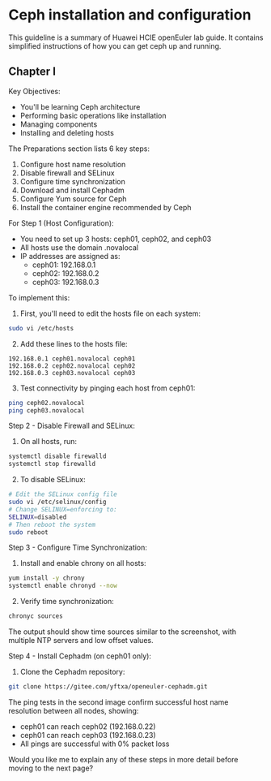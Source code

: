 # Ceph installation and configuration 

This guideline is a summary of Huawei HCIE openEuler lab guide. It contains simplified instructions of how you can get ceph up and running. 

## Chapter I

Key Objectives:
- You'll be learning Ceph architecture
- Performing basic operations like installation
- Managing components
- Installing and deleting hosts

The Preparations section lists 6 key steps:
1. Configure host name resolution
2. Disable firewall and SELinux
3. Configure time synchronization
4. Download and install Cephadm
5. Configure Yum source for Ceph
6. Install the container engine recommended by Ceph

For Step 1 (Host Configuration):
- You need to set up 3 hosts: ceph01, ceph02, and ceph03
- All hosts use the domain .novalocal
- IP addresses are assigned as:
  - ceph01: 192.168.0.1
  - ceph02: 192.168.0.2
  - ceph03: 192.168.0.3

To implement this:

1. First, you'll need to edit the hosts file on each system:
```bash
sudo vi /etc/hosts
```

2. Add these lines to the hosts file:
```
192.168.0.1 ceph01.novalocal ceph01
192.168.0.2 ceph02.novalocal ceph02
192.168.0.3 ceph03.novalocal ceph03
```

3. Test connectivity by pinging each host from ceph01:
```bash
ping ceph02.novalocal
ping ceph03.novalocal
```

Step 2 - Disable Firewall and SELinux:
1. On all hosts, run:
```bash
systemctl disable firewalld
systemctl stop firewalld
```

2. To disable SELinux:
```bash
# Edit the SELinux config file
sudo vi /etc/selinux/config
# Change SELINUX=enforcing to:
SELINUX=disabled
# Then reboot the system
sudo reboot
```

Step 3 - Configure Time Synchronization:
1. Install and enable chrony on all hosts:
```bash
yum install -y chrony
systemctl enable chronyd --now
```

2. Verify time synchronization:
```bash
chronyc sources
```
The output should show time sources similar to the screenshot, with multiple NTP servers and low offset values.

Step 4 - Install Cephadm (on ceph01 only):
1. Clone the Cephadm repository:
```bash
git clone https://gitee.com/yftxa/openeuler-cephadm.git
```

The ping tests in the second image confirm successful host name resolution between all nodes, showing:
- ceph01 can reach ceph02 (192.168.0.22)
- ceph01 can reach ceph03 (192.168.0.23)
- All pings are successful with 0% packet loss

Would you like me to explain any of these steps in more detail before moving to the next page?
